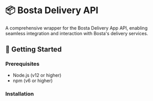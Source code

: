 # 📦 Bosta Delivery API

A comprehensive wrapper for the Bosta Delivery App API, enabling seamless integration and interaction with Bosta's delivery services.

## 🚀 Getting Started

### Prerequisites

- Node.js (v12 or higher)
- npm (v6 or higher)

### Installation
